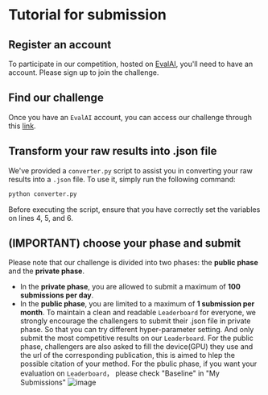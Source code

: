 # Tutorial for submission
## Register an account
To participate in our competition, hosted on [EvalAI](https://eval.ai), you'll need to have an account. Please sign up to join the challenge.

## Find our challenge
Once you have an `EvalAI` account, you can access our challenge through this [link](https://eval.ai/web/challenges/challenge-page/2375/).

## Transform your raw results into .json file
We've provided a `converter.py` script to assist you in converting your raw results into a `.json` file. To use it, simply run the following command:

```bash
python converter.py
```
Before executing the script, ensure that you have correctly set the variables on lines 4, 5, and 6.

## (IMPORTANT) choose your phase and submit
Please note that our challenge is divided into two phases: the **public phase** and the **private phase**.
- In the **private phase**, you are allowed to submit a maximum of **100 submissions per day**.
- In the **public phase**, you are limited to a maximum of **1 submission per month**.
To maintain a clean and readable `Leaderboard` for everyone, we strongly encourage the challengers to submit their .json file in private phase. So that you can try different hyper-parameter setting. And only submit the most competitive results on our `Leaderboard`. For the public phase, challengers are also asked to fill the device(GPU) they use and the url of the corresponding publication, this is aimed to hlep the possible citation of your method. For the pbulic phase, if you want your evaluation on `Leaderboard`， please check "Baseline" in "My Submissions"
![image](https://github.com/user-attachments/assets/eb1241fd-2b38-4db3-a616-8c8714b21636)
